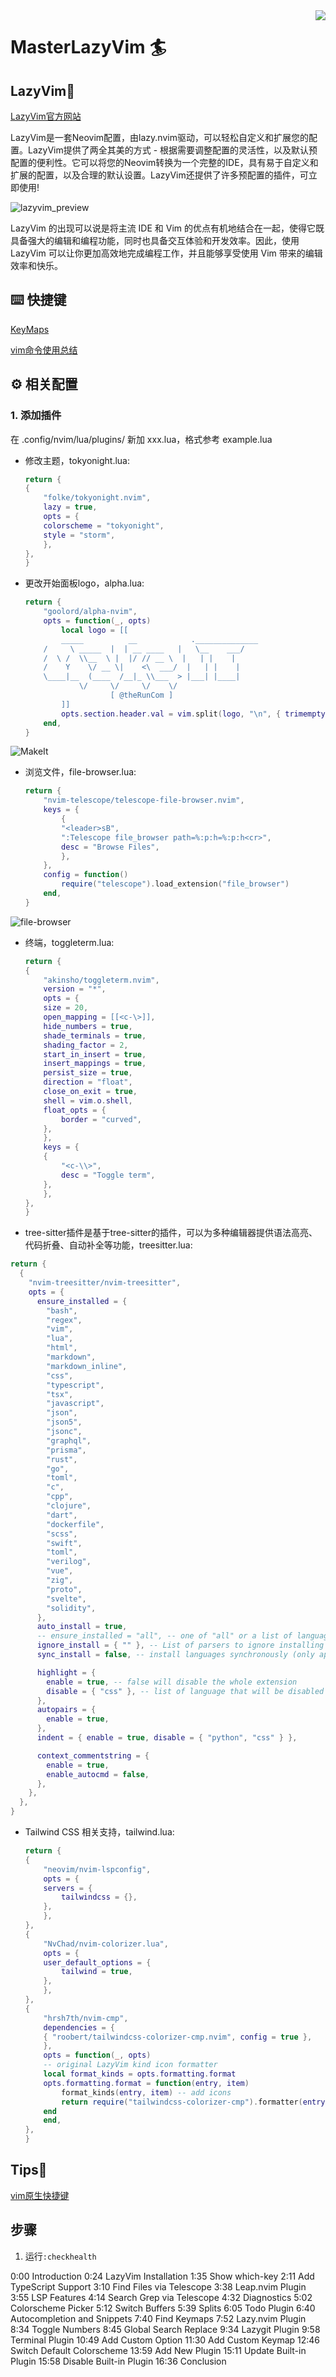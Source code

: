 <img src="./pics/icon.png" align="right" />

# MasterLazyVim 🏄

## LazyVim🤔

[LazyVim官方网站](https://www.lazyvim.org/)

LazyVim是一套Neovim配置，由lazy.nvim驱动，可以轻松自定义和扩展您的配置。LazyVim提供了两全其美的方式 - 根据需要调整配置的灵活性，以及默认预配置的便利性。它可以将您的Neovim转换为一个完整的IDE，具有易于自定义和扩展的配置，以及合理的默认设置。LazyVim还提供了许多预配置的插件，可立即使用!

<img src="./pics/lazyvim.png" alt="lazyvim_preview" />

LazyVim 的出现可以说是将主流 IDE 和 Vim 的优点有机地结合在一起，使得它既具备强大的编辑和编程功能，同时也具备交互体验和开发效率。因此，使用 LazyVim 可以让你更加高效地完成编程工作，并且能够享受使用 Vim 带来的编辑效率和快乐。

## ⌨️ 快捷键

[KeyMaps](https://www.lazyvim.org/keymaps)

[vim命令使用总结](https://www.bilibili.com/read/cv22398023)

## ⚙️ 相关配置

### 1. 添加插件

在 .config/nvim/lua/plugins/ 新加 xxx.lua，格式参考 example.lua

- 修改主题，tokyonight.lua:

    ```lua
    return {
    {
        "folke/tokyonight.nvim",
        lazy = true,
        opts = {
        colorscheme = "tokyonight",
        style = "storm",
        },
    },
    } 
    ```

- 更改开始面板logo，alpha.lua:

    ```lua
    return {
        "goolord/alpha-nvim",
        opts = function(_, opts)
            local logo = [[
            _____          __            .______________
        /     \ _____  |  | __ ____   |   \__    ___/
        /  \ /  \\__  \ |  |/ // __ \  |   | |    |   
        /    Y    \/ __ \|    <\  ___/  |   | |    |   
        \____|__  (____  /__|_ \\___  > |___| |____|   
                \/     \/     \/    \/                 
                       [ @theRunCom ]
            ]]
            opts.section.header.val = vim.split(logo, "\n", { trimempty = true })
        end,
    }
    ```

<img src="./pics/MakeIt.jpg" alt="MakeIt" />

- 浏览文件，file-browser.lua:

    ```lua
    return {
        "nvim-telescope/telescope-file-browser.nvim",
        keys = {
            {
            "<leader>sB",
            ":Telescope file_browser path=%:p:h=%:p:h<cr>",
            desc = "Browse Files",
            },
        },
        config = function()
            require("telescope").load_extension("file_browser")
        end,
    }
    ```

<img src="./pics/file-browser.jpg" alt="file-browser" />

- 终端，toggleterm.lua:

    ```lua
    return {
    {
        "akinsho/toggleterm.nvim",
        version = "*",
        opts = {
        size = 20,
        open_mapping = [[<c-\>]],
        hide_numbers = true,
        shade_terminals = true,
        shading_factor = 2,
        start_in_insert = true,
        insert_mappings = true,
        persist_size = true,
        direction = "float",
        close_on_exit = true,
        shell = vim.o.shell,
        float_opts = {
            border = "curved",
        },
        },
        keys = {
        {
            "<c-\\>",
            desc = "Toggle term",
        },
        },
    },
    }
    ```

- tree-sitter插件是基于tree-sitter的插件，可以为多种编辑器提供语法高亮、代码折叠、自动补全等功能，treesitter.lua:

```lua
return {
  {
    "nvim-treesitter/nvim-treesitter",
    opts = {
      ensure_installed = {
        "bash",
        "regex",
        "vim",
        "lua",
        "html",
        "markdown",
        "markdown_inline",
        "css",
        "typescript",
        "tsx",
        "javascript",
        "json",
        "json5",
        "jsonc",
        "graphql",
        "prisma",
        "rust",
        "go",
        "toml",
        "c",
        "cpp",
        "clojure",
        "dart",
        "dockerfile",
        "scss",
        "swift",
        "toml",
        "verilog",
        "vue",
        "zig",
        "proto",
        "svelte",
        "solidity",
      },
      auto_install = true,
      -- ensure_installed = "all", -- one of "all" or a list of languages
      ignore_install = { "" }, -- List of parsers to ignore installing
      sync_install = false, -- install languages synchronously (only applied to `ensure_installed`)

      highlight = {
        enable = true, -- false will disable the whole extension
        disable = { "css" }, -- list of language that will be disabled
      },
      autopairs = {
        enable = true,
      },
      indent = { enable = true, disable = { "python", "css" } },

      context_commentstring = {
        enable = true,
        enable_autocmd = false,
      },
    },
  },
}

```

- Tailwind CSS 相关支持，tailwind.lua:

    ```lua
    return {
    {
        "neovim/nvim-lspconfig",
        opts = {
        servers = {
            tailwindcss = {},
        },
        },
    },
    {
        "NvChad/nvim-colorizer.lua",
        opts = {
        user_default_options = {
            tailwind = true,
        },
        },
    },
    {
        "hrsh7th/nvim-cmp",
        dependencies = {
        { "roobert/tailwindcss-colorizer-cmp.nvim", config = true },
        },
        opts = function(_, opts)
        -- original LazyVim kind icon formatter
        local format_kinds = opts.formatting.format
        opts.formatting.format = function(entry, item)
            format_kinds(entry, item) -- add icons
            return require("tailwindcss-colorizer-cmp").formatter(entry, item)
        end
        end,
    },
    }
    ```

## Tips🔐

[vim原生快捷键](https://devhints.io/vim)

## 步骤

1. 运行`:checkhealth`

 

0:00 Introduction
0:24 LazyVim Installation
1:35 Show which-key
2:11 Add TypeScript Support 
3:10 Find Files via Telescope
3:38 Leap.nvim Plugin
3:55 LSP Features
4:14 Search Grep via Telescope
4:32 Diagnostics
5:02 Colorscheme Picker
5:12 Switch Buffers
5:39 Splits
6:05 Todo Plugin
6:40 Autocompletion and Snippets
7:40 Find Keymaps
7:52 Lazy.nvim Plugin
8:34 Toggle Numbers
8:45 Global Search Replace
9:34 Lazygit Plugin
9:58 Terminal Plugin
10:49 Add Custom Option
11:30 Add Custom Keymap
12:46 Switch Default Colorscheme
13:59 Add New Plugin
15:11 Update Built-in Plugin
15:58 Disable Built-in Plugin
16:36 Conclusion